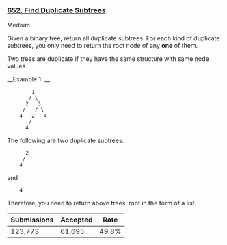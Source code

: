 ### [652. Find Duplicate Subtrees](https://leetcode.com/problems/find-duplicate-subtrees/)

Medium

Given a binary tree, return all duplicate subtrees. For each kind of duplicate subtrees, you only need to return the root node of any __one__ of them.

Two trees are duplicate if they have the same structure with same node values.

__Example 1: __

```
        1
       / \
      2   3
     /   / \
    4   2   4
       /
      4
```

The following are two duplicate subtrees:

```
      2
     /
    4
```

and

```
    4
```


Therefore, you need to return above trees' root in the form of a list.

| Submissions    | Accepted     | Rate   |
| -------------- | ------------ | ------ |
| 123,773 | 61,695 | 49.8% |